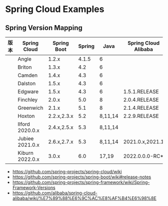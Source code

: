 # Spring Cloud Examples

## Spring Version Mapping

| 版本  | Spring Cloud    | Spring Boot | Spring | Java    | Spring Cloud Alibaba |
|-----|-----------------|-------------|--------|---------|----------------------| 
|     | Angle           | 1.2.x       | 4.1.5  | 6       |                      |
|     | Briton          | 1.3.x       | 4.2    | 6       |                      |
|     | Camden          | 1.4.x       | 4.3    | 6       |                      |
|     | Dalston         | 1.5.x       | 4.3    | 6       |                      |
|     | Edgware         | 1.5.x       | 4.3    | 6       | 1.5.1.RELEASE        |
|     | Finchley        | 2.0.x       | 5.0    | 8       | 2.0.4.RELEASE        |
|     | Greenwich       | 2.1.x       | 5.1    | 8       | 2.1.4.RELEASE        |
|     | Hoxton          | 2.2.x,2.3.x | 5.2    | 8,11,14 | 2.2.9.RELEASE        |
|     | Ilford 2020.0.x | 2.4.x,2.5.x | 5.3    | 8,11,14 |                      |
|     | Jubiee 2021.0.x | 2.6.x,2.7.x | 5.3    | 8,11,14 | 2021.0.x,2021.1      |
|     | Kiburn 2022.0.x | 3.0.x       | 6.0    | 17,19   | 2022.0.0.0-RC*       |

- https://github.com/spring-projects/spring-cloud/wiki
- https://github.com/spring-projects/spring-boot/wiki#release-notes
- https://github.com/spring-projects/spring-framework/wiki/Spring-Framework-Versions
- https://github.com/alibaba/spring-cloud-alibaba/wiki/%E7%89%88%E6%9C%AC%E8%AF%B4%E6%98%8E

